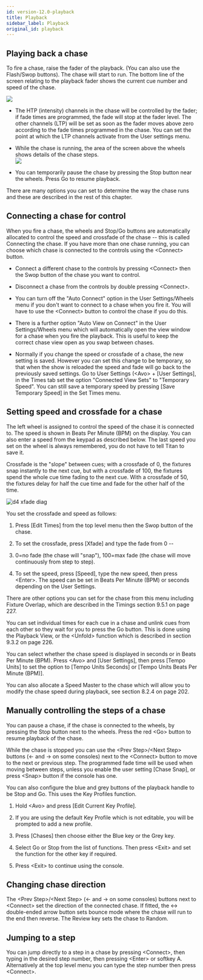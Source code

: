 ```yaml
---
id: version-12.0-playback
title: Playback
sidebar_label: Playback
original_id: playback
---
```


Playing back a chase
--------------------

To fire a chase, raise the fader of the playback. (You can also use the
Flash/Swop buttons). The chase will start to run. The bottom line of the
screen relating to the playback fader shows the current cue number and
speed of the chase.

![](/docs/images/image246.png)

-   The HTP (intensity) channels in the chase will be controlled by the
    fader; if fade times are programmed, the fade will stop at the fader
    level. The other channels (LTP) will be set as soon as the fader
    moves above zero according to the fade times programmed in the
    chase. You can set the point at which the LTP channels activate from
    the User settings menu.

-   While the chase is running, the area of the screen above the wheels
    shows details of the chase steps.\
    ![](/docs/images/image247.png)

-   You can temporarily pause the chase by pressing the Stop button near
    the wheels. Press Go to resume playback.

There are many options you can set to determine the way the chase runs
and these are described in the rest of this chapter.

Connecting a chase for control
------------------------------

When you fire a chase, the wheels and Stop/Go buttons are automatically
allocated to control the speed and crossfade of the chase -- this is
called Connecting the chase. If you have more than one chase running,
you can choose which chase is connected to the controls using the
\<Connect\> button.

-   Connect a different chase to the controls by pressing \<Connect\>
    then the Swop button of the chase you want to control.

-   Disconnect a chase from the controls by double pressing \<Connect\>.

-   You can turn off the "Auto Connect" option in the User
    Settings/Wheels menu if you don't want to connect to a chase when
    you fire it. You will have to use the \<Connect\> button to control
    the chase if you do this.

-   There is a further option "Auto View on Connect" in the User
    Settings/Wheels menu which will automatically open the view window
    for a chase when you fire the playback. This is useful to keep the
    correct chase view open as you swap between chases.

-   Normally if you change the speed or crossfade of a chase, the new
    setting is saved. However you can set this change to be temporary,
    so that when the show is reloaded the speed and fade will go back to
    the previously saved settings. Go to User Settings (\<Avo\> + \[User
    Settings\], in the Times tab set the option "Connected View Sets" to
    "Temporary Speed". You can still save a temporary speed by pressing
    \[Save Temporary Speed\] in the Set Times menu.

Setting speed and crossfade for a chase
---------------------------------------

The left wheel is assigned to control the speed of the chase it is
connected to. The speed is shown in Beats Per Minute (BPM) on the
display. You can also enter a speed from the keypad as described below.
The last speed you set on the wheel is always remembered, you do not
have to tell Titan to save it.

Crossfade is the "slope" between cues; with a crossfade of 0, the
fixtures snap instantly to the next cue, but with a crossfade of 100,
the fixtures spend the whole cue time fading to the next cue. With a
crossfade of 50, the fixtures delay for half the cue time and fade for
the other half of the time.

![d4 xfade diag](/docs/images/image248.png)

You set the crossfade and speed as follows:

1. Press \[Edit Times\] from the top level menu then the Swop button of
the chase.

2. To set the crossfade, press \[Xfade\] and type the fade from 0 --
100. 0=no fade (the chase will "snap"), 100=max fade (the chase will
move continuously from step to step).

3. To set the speed, press \[Speed\], type the new speed, then press
\<Enter\>. The speed can be set in Beats Per Minute (BPM) or seconds
depending on the User Settings.

There are other options you can set for the chase from this menu
including Fixture Overlap, which are described in the Timings section
9.5.1 on page 227.

You can set individual times for each cue in a chase and unlink cues
from each other so they wait for you to press the Go button. This is
done using the Playback View, or the \<Unfold\> function which is
described in section 9.3.2 on page 226.

You can select whether the chase speed is displayed in seconds or in
Beats Per Minute (BPM). Press \<Avo\> and \[User Settings\], then press
\[Tempo Units\] to set the option to \[Tempo Units Seconds\] or \[Tempo
Units Beats Per Minute (BPM)\].

You can also allocate a Speed Master to the chase which will allow you
to modify the chase speed during playback, see section 8.2.4 on page
202.

Manually controlling the steps of a chase
-----------------------------------------

You can pause a chase, if the chase is connected to the wheels, by
pressing the Stop button next to the wheels. Press the red \<Go\> button
to resume playback of the chase.

While the chase is stopped you can use the \<Prev Step\>/\<Next Step\>
buttons (← and → on some consoles) next to the \<Connect\> button to
move to the next or previous step. The programmed fade time will be used
when moving between steps, unless you enable the user setting \[Chase
Snap\], or press \<Snap\> button if the console has one.

You can also configure the blue and grey buttons of the playback handle
to be Stop and Go. This uses the Key Profiles function.

1. Hold \<Avo\> and press \[Edit Current Key Profile\].

2. If you are using the default Key Profile which is not editable, you
will be prompted to add a new profile.

3. Press \[Chases\] then choose either the Blue key or the Grey key.

4. Select Go or Stop from the list of functions. Then press \<Exit\>
and set the function for the other key if required.

5. Press \<Exit\> to continue using the console.

Changing chase direction
------------------------

The \<Prev Step\>/\<Next Step\> (← and → on some consoles) buttons next
to \<Connect\> set the direction of the connected chase. If fitted, the
↔ double-ended arrow button sets bounce mode where the chase will run to
the end then reverse. The Review key sets the chase to Random.

Jumping to a step
-----------------

You can jump directly to a step in a chase by pressing \<Connect\>, then
typing in the desired step number, then pressing \<Enter\> or softkey A.
Alternatively at the top level menu you can type the step number then
press \<Connect\>.


